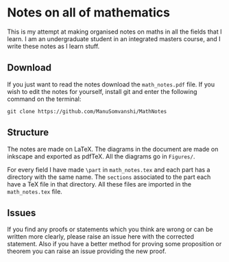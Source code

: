 
# Notes on all of mathematics

This is my attempt at making organised notes on maths in all the fields that I learn. I am an undergraduate student in an integrated masters course, and I write these notes as I learn stuff. 

## Download

If you just want to read the notes download the `math_notes.pdf` file. If you wish to edit the notes for yourself, install git and enter the following command on the terminal:

`git clone https://github.com/ManuSomvanshi/MathNotes`

## Structure

The notes are made on LaTeX. The diagrams in the document are made on inkscape and exported as pdfTeX. All the diagrams go in `Figures/`. 

For every field I have made `\part` in `math_notes.tex` and each part has a directory with the same name. The `sections` associated to the part each have a TeX file in that directory. All these files are imported in the `math_notes.tex` file.

## Issues

If you find any proofs or statements which you think are wrong or can be written more clearly, please raise an issue here with the corrected statement. Also if you have a better method for proving some proposition or theorem you can raise an issue providing the new proof.
